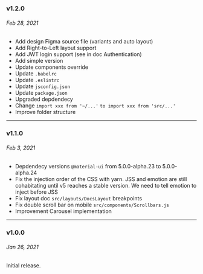 ### v1.2.0

###### Feb 28, 2021

- Add design Figma source file (variants and auto layout)
- Add Right-to-Left layout support
- Add JWT login support (see in doc Authentication)
- Add simple version
- Update components override
- Update `.babelrc`
- Update `.eslintrc`
- Update `jsconfig.json`
- Update `package.json`
- Upgraded depdendecy
- Change `import xxx from '~/...'` `to import xxx from 'src/...'`
- Improve folder structure

---

### v1.1.0

###### Feb 3, 2021

- Depdendecy versions `@material-ui` from 5.0.0-alpha.23 to 5.0.0-alpha.24
- Fix the injection order of the CSS with yarn. JSS and emotion are still cohabitating until v5 reaches a stable version. We need to tell emotion to inject before JSS
- Fix layout doc `src/layouts/DocsLayout` breakpoints
- Fix double scroll bar on mobile `src/components/Scrollbars.js`
- Improvement Carousel implementation

---

### v1.0.0

###### Jan 26, 2021

Initial release.
